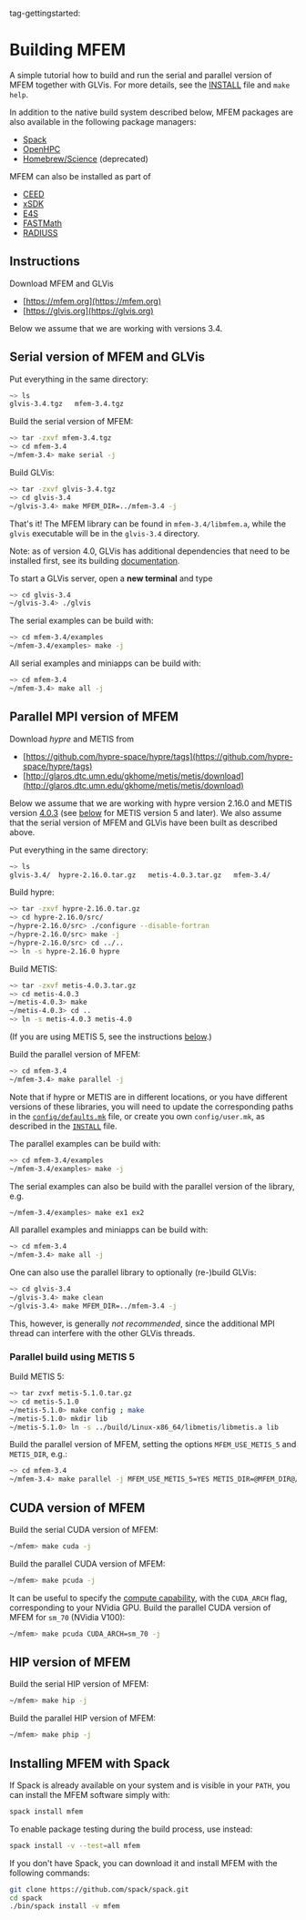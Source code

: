 tag-gettingstarted:

# Building MFEM

A simple tutorial how to build and run the serial and parallel version of MFEM
together with GLVis. For more details, see the
[INSTALL](https://raw.githubusercontent.com/mfem/mfem/master/INSTALL) file and
`make help`.

In addition to the native build system described below, MFEM packages are
also available in the following package managers:

- [Spack](https://github.com/spack/spack)
- [OpenHPC](https://openhpc.community/downloads)
- [Homebrew/Science](https://github.com/Homebrew/homebrew-science) (deprecated)

MFEM can also be installed as part of

- [CEED](https://ceed.exascaleproject.org/software)
- [xSDK](https://xsdk.info)
- [E4S](https://e4s-project.github.io)
- [FASTMath](https://scidac5-fastmath.lbl.gov)
- [RADIUSS](https://software.llnl.gov/radiuss)

## Instructions

Download MFEM and GLVis

  - [https://mfem.org](https://mfem.org)
  - [https://glvis.org](https://glvis.org)

Below we assume that we are working with versions 3.4.

## Serial version of MFEM and GLVis

Put everything in the same directory:
```sh
~> ls
glvis-3.4.tgz   mfem-3.4.tgz
```

Build the serial version of MFEM:
```sh
~> tar -zxvf mfem-3.4.tgz
~> cd mfem-3.4
~/mfem-3.4> make serial -j
```

Build GLVis:
```sh
~> tar -zxvf glvis-3.4.tgz
~> cd glvis-3.4
~/glvis-3.4> make MFEM_DIR=../mfem-3.4 -j
```

That's it! The MFEM library can be found in `mfem-3.4/libmfem.a`, while the
`glvis` executable will be in the `glvis-3.4` directory.

Note: as of version 4.0, GLVis has additional dependencies that need to be installed
first, see its building [documentation](https://glvis.org/building/).

To start a GLVis server, open a **new terminal** and type
```sh
~> cd glvis-3.4
~/glvis-3.4> ./glvis
```

The serial examples can be build with:
```sh
~> cd mfem-3.4/examples
~/mfem-3.4/examples> make -j
```

All serial examples and miniapps can be build with:
```sh
~> cd mfem-3.4
~/mfem-3.4> make all -j
```

## Parallel MPI version of MFEM

Download *hypre* and METIS from

  - [https://github.com/hypre-space/hypre/tags](https://github.com/hypre-space/hypre/tags)
  - [http://glaros.dtc.umn.edu/gkhome/metis/metis/download](http://glaros.dtc.umn.edu/gkhome/metis/metis/download)

Below we assume that we are working with hypre version 2.16.0 and METIS version
[4.0.3](http://glaros.dtc.umn.edu/gkhome/fetch/sw/metis/OLD/metis-4.0.3.tar.gz)
(see [below](#parallel-build-using-metis-5) for METIS version 5 and later). We also assume that the serial version
of MFEM and GLVis have been built as described above.

Put everything in the same directory:
```sh
~> ls
glvis-3.4/  hypre-2.16.0.tar.gz   metis-4.0.3.tar.gz   mfem-3.4/
```

Build hypre:
```sh
~> tar -zxvf hypre-2.16.0.tar.gz
~> cd hypre-2.16.0/src/
~/hypre-2.16.0/src> ./configure --disable-fortran
~/hypre-2.16.0/src> make -j
~/hypre-2.16.0/src> cd ../..
~> ln -s hypre-2.16.0 hypre
```

Build METIS:
```sh
~> tar -zxvf metis-4.0.3.tar.gz
~> cd metis-4.0.3
~/metis-4.0.3> make
~/metis-4.0.3> cd ..
~> ln -s metis-4.0.3 metis-4.0
```

(If you are using METIS 5, see the instructions
[below](#parallel-build-using-metis-5).)

Build the parallel version of MFEM:
```sh
~> cd mfem-3.4
~/mfem-3.4> make parallel -j
```

Note that if hypre or METIS are in different locations, or you have different
versions of these libraries, you will need to update the corresponding paths in
the
[`config/defaults.mk`](https://raw.githubusercontent.com/mfem/mfem/master/config/defaults.mk)
file, or create you own `config/user.mk`, as described in the
[`INSTALL`](https://raw.githubusercontent.com/mfem/mfem/master/INSTALL) file.

The parallel examples can be build with:
```sh
~> cd mfem-3.4/examples
~/mfem-3.4/examples> make -j
```

The serial examples can also be build with the parallel version of the library,
e.g.
```sh
~/mfem-3.4/examples> make ex1 ex2
```

All parallel examples and miniapps can be build with:
```sh
~> cd mfem-3.4
~/mfem-3.4> make all -j
```

One can also use the parallel library to optionally (re-)build GLVis:
```sh
~> cd glvis-3.4
~/glvis-3.4> make clean
~/glvis-3.4> make MFEM_DIR=../mfem-3.4 -j
```
This, however, is generally _not recommended_, since the additional MPI thread
can interfere with the other GLVis threads.

### Parallel build using METIS 5

Build METIS 5:
```sh
~> tar zvxf metis-5.1.0.tar.gz
~> cd metis-5.1.0
~/metis-5.1.0> make config ; make
~/metis-5.1.0> mkdir lib
~/metis-5.1.0> ln -s ../build/Linux-x86_64/libmetis/libmetis.a lib
```

Build the parallel version of MFEM, setting the options `MFEM_USE_METIS_5` and
`METIS_DIR`, e.g.:
```sh
~> cd mfem-3.4
~/mfem-3.4> make parallel -j MFEM_USE_METIS_5=YES METIS_DIR=@MFEM_DIR@/../metis-5.1.0
```

## CUDA version of MFEM
Build the serial CUDA version of MFEM:
```sh
~/mfem> make cuda -j
```

Build the parallel CUDA version of MFEM:
```sh
~/mfem> make pcuda -j
```

It can be useful to specify the [compute capability](https://developer.nvidia.com/cuda-gpus#compute), with the `CUDA_ARCH` flag, corresponding to your NVidia GPU.
Build the parallel CUDA version of MFEM for `sm_70` (NVidia V100):
```sh
~/mfem> make pcuda CUDA_ARCH=sm_70 -j
```

## HIP version of MFEM
Build the serial HIP version of MFEM:
```sh
~/mfem> make hip -j
```

Build the parallel HIP version of MFEM:
```sh
~/mfem> make phip -j
```

## Installing MFEM with Spack
If Spack is already available on your system and is visible in your `PATH`, you can install the MFEM software simply with:
```sh
spack install mfem
```
To enable package testing during the build process, use instead:
```sh
spack install -v --test=all mfem
```
If you don't have Spack, you can download it and install MFEM with the following commands:
```sh
git clone https://github.com/spack/spack.git
cd spack
./bin/spack install -v mfem
```
